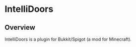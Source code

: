 IntelliDoors
============

## Overview

IntelliDoors is a plugin for Bukkit/Spigot (a mod for Minecraft).
